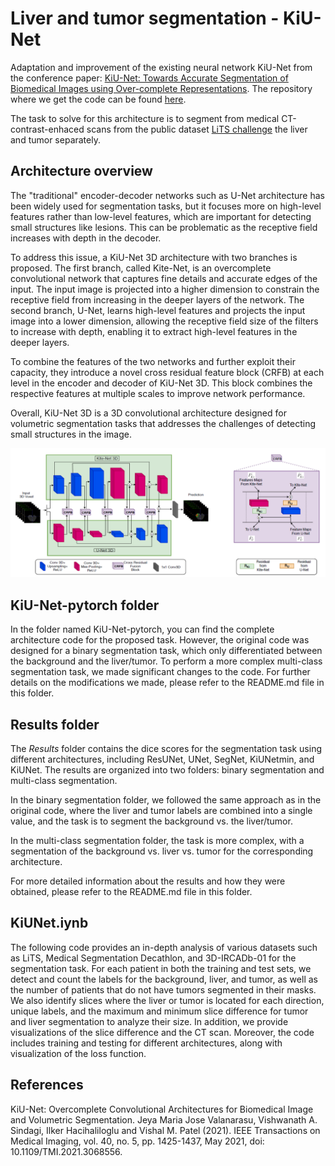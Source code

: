 # Liver and tumor segmentation - KiU-Net

Adaptation and improvement of the existing neural network KiU-Net from the conference paper: [KiU-Net: Towards Accurate Segmentation of Biomedical Images using Over-complete Representations](https://arxiv.org/abs/2006.04878). The repository where we get the code can be found [here](https://github.com/jeya-maria-jose/KiU-Net-pytorch).

The task to solve for this architecture is to segment from medical CT-contrast-enhaced scans from the public dataset [LiTS challenge](https://competitions.codalab.org/competitions/17094) the liver and tumor separately.

## Architecture overview

The "traditional" encoder-decoder networks such as U-Net architecture has been widely used for segmentation tasks, but it focuses more on high-level features rather than low-level features, which are important for detecting small structures like lesions. This can be problematic as the receptive field increases with depth in the decoder.

To address this issue, a KiU-Net 3D architecture with two branches is proposed. The first branch, called Kite-Net, is an overcomplete convolutional network that captures fine details and accurate edges of the input. The input image is projected into a higher dimension to constrain the receptive field from increasing in the deeper layers of the network. The second branch, U-Net, learns high-level features and projects the input image into a lower dimension, allowing the receptive field size of the filters to increase with depth, enabling it to extract high-level features in the deeper layers.

To combine the features of the two networks and further exploit their capacity, they introduce a novel cross residual feature block (CRFB) at each level in the encoder and decoder of KiU-Net 3D. This block combines the respective features at multiple scales to improve network performance.

Overall, KiU-Net 3D is a 3D convolutional architecture designed for volumetric segmentation tasks that addresses the challenges of detecting small structures in the image.

![KiU-Net architecture](KiU-Net-pytorch/img/arch.png)

## KiU-Net-pytorch folder

In the folder named KiU-Net-pytorch, you can find the complete architecture code for the proposed task. However, the original code was designed for a binary segmentation task, which only differentiated between the background and the liver/tumor. To perform a more complex multi-class segmentation task, we made significant changes to the code. For further details on the modifications we made, please refer to the README.md file in this folder.

## Results folder

The _Results_ folder contains the dice scores for the segmentation task using different architectures, including ResUNet, UNet, SegNet, KiUNetmin, and KiUNet. The results are organized into two folders: binary segmentation and multi-class segmentation.

In the binary segmentation folder, we followed the same approach as in the original code, where the liver and tumor labels are combined into a single value, and the task is to segment the background vs. the liver/tumor.

In the multi-class segmentation folder, the task is more complex, with a segmentation of the background vs. liver vs. tumor for the corresponding architecture.

For more detailed information about the results and how they were obtained, please refer to the README.md file in this folder.

## KiUNet.iynb

The following code provides an in-depth analysis of various datasets such as LiTS, Medical Segmentation Decathlon, and 3D-IRCADb-01 for the segmentation task. For each patient in both the training and test sets, we detect and count the labels for the background, liver, and tumor, as well as the number of patients that do not have tumors segmented in their masks. We also identify slices where the liver or tumor is located for each direction, unique labels, and the maximum and minimum slice difference for tumor and liver segmentation to analyze their size. In addition, we provide visualizations of the slice difference and the CT scan. Moreover, the code includes training and testing for different architectures, along with visualization of the loss function.


## References

KiU-Net: Overcomplete Convolutional Architectures for Biomedical Image and Volumetric Segmentation. Jeya Maria Jose Valanarasu, Vishwanath A. Sindagi, Ilker Hacihaliloglu and Vishal M. Patel (2021). IEEE Transactions on Medical Imaging, vol. 40, no. 5, pp. 1425-1437, May 2021, doi: 10.1109/TMI.2021.3068556.
